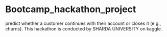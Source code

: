 # Bootcamp_hackathon_project
 predict whether a customer continues with their account or closes it (e.g., churns). This hackathon is conducted by SHARDA UNIVERSITY on kaggle.
